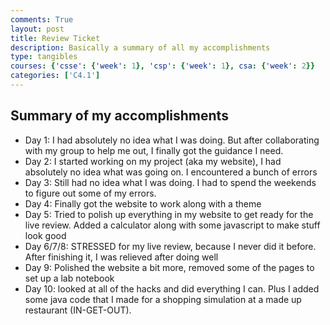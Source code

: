 ```yaml
---
comments: True
layout: post
title: Review Ticket
description: Basically a summary of all my accomplishments
type: tangibles
courses: {'csse': {'week': 1}, 'csp': {'week': 1}, csa: {'week': 2}}
categories: ['C4.1']
---
```

## Summary of my accomplishments
- Day 1: I had absolutely no idea what I was doing. But after collaborating with my group to help me out, I finally got the guidance I need.
- Day 2: I started working on my project (aka my website), I had absolutely no idea what was going on. I encountered a bunch of errors
- Day 3: Still had no idea what I was doing. I had to spend the weekends to figure out some of my errors.
- Day 4: Finally got the website to work along with a theme
- Day 5: Tried to polish up everything in my website to get ready for the live review. Added a calculator along with some javascript to make stuff look good
- Day 6/7/8: STRESSED for my live review, because I never did it before. After finishing it, I was relieved after doing well
- Day 9: Polished the website a bit more, removed some of the pages to set up a lab notebook
- Day 10: looked at all of the hacks and did everything I can. Plus I added some java code that I made for a shopping simulation at a made up restaurant (IN-GET-OUT).